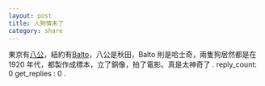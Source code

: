 ```yaml
---
layout: post
title: 人狗情未了
category: share
---
```

東京有[八公](https://zh.wikipedia.org/wiki/%E5%BF%A0%E7%8A%AC%E5%85%AB%E5%85%AC)，紐約有[Balto](https://zh.wikipedia.org/wiki/%E5%B7%B4%E7%88%BE%E6%89%98)，八公是秋田，Balto 則是哈士奇，兩隻狗居然都是在 1920 年代，都製作成標本，立了銅像，拍了電影。真是太神奇了
.
reply_count: 0
get_replies : 0
.
